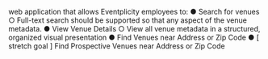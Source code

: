 web application that allows Eventplicity employees to: 
  ● Search for venues ○ Full-text search should be supported so that any aspect of the venue metadata. 
  ● View Venue Details ○ View all venue metadata in a structured, organized visual presentation 
  ● Find Venues near Address or Zip Code 
  ● [ stretch goal ] Find Prospective Venues near Address or Zip Code
